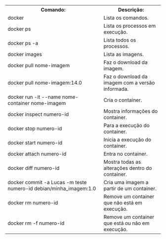 <table>
  <tr>
    <th>Comando:</th>
    <th>Descrição:</th>
  </tr>
 
  <tr>
    <td>docker</td>
    <td>Lista os comandos.</td>
  </tr>
  
  <tr>
    <td>docker ps</td>
    <td>Lista os processos em execução.</td>
  </tr>
  
  <tr>
    <td>docker ps -a</td>
    <td>Lista todos os processos.</td>
  </tr>
  
  <tr>
    <td>docker images</td>
    <td>Lista as imagens.</td>
  </tr>
  
  <tr>
    <td>docker pull nome-imagem</td>
    <td>Faz o download da imagem.</td>
  </tr>
  
  <tr>
    <td>docker pull nome-imagem:14.0</td>
    <td>Faz o download da imagem com a versão informada.</td>
  </tr>
  
  <tr>
    <td>docker run -it --name nome-container nome-imagem</td>
    <td>Cria o container.</td>
  </tr>
  
  <tr>
    <td>docker inspect numero-id</td>
    <td>Mostra informações do container.</td>
  </tr>
  
  <tr>
    <td>docker stop numero-id</td>
    <td>Para a execução do container.</td>
  </tr>
  
  <tr>
    <td>docker start numero-id</td>
    <td>Inicia a execução do container.</td>
  </tr>
  
  <tr>
    <td>docker attach numero-id</td>
    <td>Entra no container.</td>
  </tr>
  
  <tr>
    <td>docker diff numero-id</td>
    <td>Mostra todas as alterações dentro do container.</td>
  </tr>
  
  <tr>
    <td>docker commit -a Lucas -m teste numero-id debian/minha_imagem:1.0</td>
    <td>Cria uma imagem a partir de um container.</td>
  </tr>
  
  <tr>
    <td>docker rm numero-id</td>
    <td>Remove um container que não está em execução.</td>
  </tr>
  
  <tr>
    <td>docker rm -f numero-id</td>
    <td>Remove um container que está ou não em execução.</td>
  </tr>
</table>
